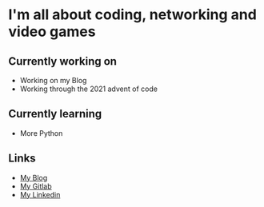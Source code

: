 # I'm all about coding, networking and video games

## Currently working on

- Working on my Blog
- Working through the 2021 advent of code

## Currently learning

- More Python

## Links

- [My Blog](https://zacharyranes.github.io/)
- [My Gitlab](https://gitlab.com/ZacharyRanes)
- [My Linkedin](https://www.linkedin.com/in/zachary-ranes/)
